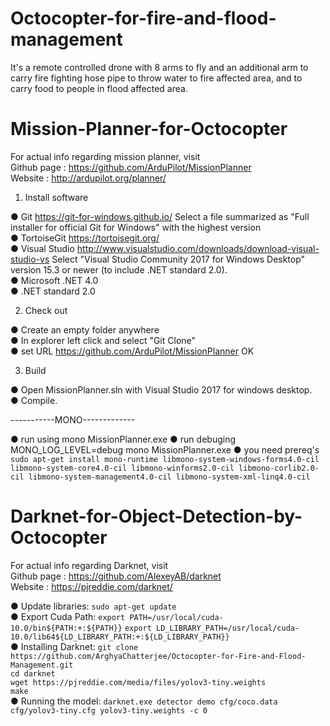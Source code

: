 # Octocopter-for-fire-and-flood-management <br >

It's a remote controlled drone with 8 arms to fly and an additional arm to carry fire fighting hose pipe to throw water to fire affected area, and to carry food to people in flood affected area.

# Mission-Planner-for-Octocopter

For actual info regarding mission planner, visit <br >
Github page : https://github.com/ArduPilot/MissionPlanner<br >
Website : http://ardupilot.org/planner/  

1. Install software

● Git
  https://git-for-windows.github.io/
  Select a file summarized as "Full installer for official Git for Windows"
   with the highest version<br >
● TortoiseGit
  https://tortoisegit.org/<br >
● Visual Studio
  http://www.visualstudio.com/downloads/download-visual-studio-vs
  Select "Visual Studio Community 2017 for Windows Desktop" version 15.3 or newer (to include .NET standard 2.0).<br >
● Microsoft .NET 4.0 <br >
● .NET standard 2.0 <br >

2. Check out

● Create an empty folder anywhere <br >
● In explorer left click and select "Git Clone"<br >
● set URL https://github.com/ArduPilot/MissionPlanner
  OK

3. Build

● Open MissionPlanner.sln with Visual Studio 2017 for windows desktop.<br >
● Compile.<br >

-----------MONO-------------

● run using 
mono MissionPlanner.exe
● run debuging
MONO_LOG_LEVEL=debug mono MissionPlanner.exe
● you need prereq's
`sudo apt-get install mono-runtime libmono-system-windows-forms4.0-cil libmono-system-core4.0-cil libmono-winforms2.0-cil libmono-corlib2.0-cil libmono-system-management4.0-cil libmono-system-xml-linq4.0-cil`

# Darknet-for-Object-Detection-by-Octocopter <br >
For actual info regarding Darknet, visit <br >
Github page : https://github.com/AlexeyAB/darknet<br >
Website : https://pjreddie.com/darknet/  

● Update libraries: `sudo apt-get update`<br >
● Export Cuda Path: `export PATH=/usr/local/cuda-10.0/bin${PATH:+:${PATH}}`
                    `export LD_LIBRARY_PATH=/usr/local/cuda-10.0/lib64${LD_LIBRARY_PATH:+:${LD_LIBRARY_PATH}}`<br >
● Installing Darknet: `git clone https://github.com/ArghyaChatterjee/Octocopter-for-Fire-and-Flood-Management.git`<br >
                       `cd darknet`<br >
                       `wget https://pjreddie.com/media/files/yolov3-tiny.weights`<br >
                       `make`<br >
● Running the model: `darknet.exe detector demo cfg/coco.data cfg/yolov3-tiny.cfg yolov3-tiny.weights -c 0`
